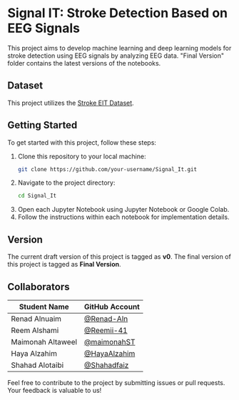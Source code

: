 # Signal IT: Stroke Detection Based on EEG Signals

This project aims to develop machine learning and deep learning models for stroke detection using EEG signals by analyzing EEG data. "Final Version" folder contains the latest versions of the notebooks.

## Dataset
This project utilizes the [Stroke EIT Dataset](https://www.nature.com/articles/sdata2018112).

## Getting Started
To get started with this project, follow these steps:
1. Clone this repository to your local machine:
    ```bash
    git clone https://github.com/your-username/Signal_It.git
    ```
2. Navigate to the project directory:
    ```bash
    cd Signal_It
    ```
3. Open each Jupyter Notebook using Jupyter Notebook or Google Colab.
4. Follow the instructions within each notebook for implementation details.

## Version
The current draft version of this project is tagged as **v0**.
The final version of this project is tagged as  **Final Version**.


## Collaborators
| Student Name       | GitHub Account    |
|--------------------|-------------------|
| Renad Alnuaim      | [@Renad-Aln](https://github.com/Renad-Aln) |
| Reem Alshami       | [@Reemii-41](https://github.com/Reemii-41) |
| Maimonah Altaweel  | [@maimonahST](https://github.com/maimonahST) |
| Haya Alzahim       | [@HayaAlzahim](https://github.com/HayaAlzahim) |
| Shahad Alotaibi    | [@Shahadfaiz](https://github.com/Shahadfaiz) |

Feel free to contribute to the project by submitting issues or pull requests. Your feedback is valuable to us!
